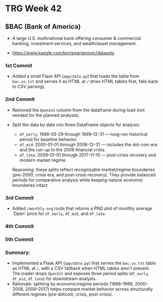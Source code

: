 # TRG Week 42

## $BAC (Bank of America)

-  A large U.S. multinational bank offering consumer & commercial banking, investment services, and wealth/asset management.

- https://www.kaggle.com/borismarjanovic/datasets

### 1st Commit

 - Added a small Flask API (`app/data.py`) that loads the table from `bac.us.txt` and serves it as HTML at `/` (tries HTML tables first, falls back to CSV parsing).

### 2nd Commit

 - Removed the `OpenInt` column from the dataframe during load (not needed for the planned analysis).
 - Split the data by date into three DataFrame objects for analysis:
	 - `df_early`: 1986-05-29 through 1999-12-31 — long-run historical period for baseline behavior.
	 - `df_mid`: 2000-01-01 through 2008-12-31 — includes the dot-com era and the run-up to the 2008 financial crisis.
	 - `df_late`: 2009-01-01 through 2017-11-10 — post-crisis recovery and modern market regime.
  
	Reasoning: these splits reflect recognizable market/regime boundaries (pre-2000, crisis era, and post-crisis recovery). They provide balanced periods for comparative analysis while keeping natural economic boundaries intact.

### 3rd Commit

 - Added `/monthly-avg` route that returns a PNG plot of monthly average 'Open' price for `df_early`, `df_mid`, and `df_late`.

### 4th Commit

### 5th Commit

### Summary:

- Implemented a Flask API (`app/data.py`) that serves the `bac.us.txt` table as HTML at `/`, with a CSV fallback when HTML tables aren't present. The loader drops `OpenInt` and exposes three period splits (`df_early`, `df_mid`, `df_late`) for downstream analysis.
- Rationale: splitting by economic/regime periods (1986–1999, 2000–2008, 2009–2017) helps compare market behavior across structurally different regimes (pre-dotcom, crisis, post-crisis).